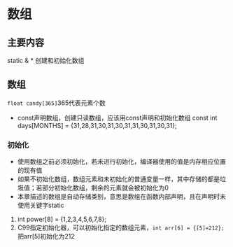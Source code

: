 # 数组
## 主要内容
static & * 创建和初始化数组
## 数组
`float candy[365]`365代表元素个数
- const声明数组，创建只读数组，应该用const声明和初始化数组
const int days[MONTHS] = {31,28,31,30,31,30,31,31,30,31,30,31};

### 初始化
- 使用数组之前必须初始化，若未进行初始化，编译器使用的值是内存相应位置的现有值
- 如果不初始化数组，数组元素和未初始化的普通变量一样，其中存储的都是垃圾值；若部分初始化数组，剩余的元素就会被初始化为0
- 本章描述的数组是自动存储类别，意思是数组在函数内部声明，且在声明时未使用关键字static
1. int power[8] = {1,2,3,4,5,6,7,8};
2. C99指定初始化器，可以初始化指定的数组元素，`int arr[6] = {[5]=212};`把arr[5]初始化为212